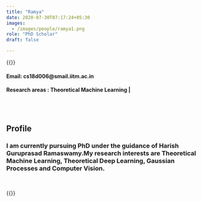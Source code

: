 ```yaml
---
title: "Ramya"
date: 2020-07-30T07:17:24+05:30
images:
  - /images/people/ramya1.png
role: "PhD Scholar"
draft: false

---
```


{{<rawhtml>}} 
<div align="justify">
<h4>Email: cs18d006@smail.iitm.ac.in</h4>
<h4>Research areas : Theoretical Machine Learning |</h4><br>
</div>
<br>
<div>
	<h2>Profile</h2>
	<h3>I am currently pursuing PhD under the guidance of Harish Guruprasad Ramaswamy.My research interests are Theoretical Machine Learning, Theoretical Deep Learning, Gaussian Processes and Computer Vision.</h3><br>
</div>

{{</rawhtml>}}